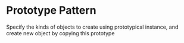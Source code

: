 # Prototype Pattern

Specify the kinds of objects to create using prototypical instance, 
and create new object by copying this prototype

